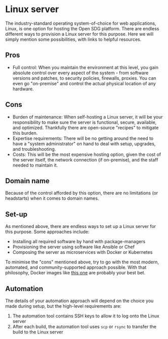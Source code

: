 <h1>Linux server</h1>

The industry-standard operating system-of-choice for web applications, Linux, is one option for hosting the Open SDG platform. There are endless different ways to provision a Linux server for this purpose. Here we will simply mention some possibilities, with links to helpful resources.

## Pros

* Full control: When you maintain the environment at this level, you gain absolute control over every aspect of the system - from software versions and patches, to security policies, firewalls, proxies. You can even go "on-premise" and control the actual physical location of any hardware.

## Cons

* Burden of maintenance: When self-hosting a Linux server, it will be your responsibility to make sure the server is functional, secure, available, and optimized. Thankfully there are open-source "recipes" to mitigate this burden.
* Expertise requirements: There will be no getting around the need to have a "system administrator" on hand to deal with setup, upgrades, and troubleshooting.
* Costs: This will be the most expensive hosting option, given the cost of the server itself, the network connection (if on-premise), and the staff needed to maintain it.

## Domain name

Because of the control afforded by this option, there are no limitations (or headstarts) when it comes to domain names.

## Set-up

As mentioned above, there are endless ways to set up a Linux server for this purpose. Some approaches include:

* Installing all required software by hand with package-managers
* Provisioning the server using software like Ansible or Chef
* Composing the server as microservices with Docker or Kubernetes

To minimise the "cons" mentioned above, try to go with the most modern, automated, and community-supported approach possible. With that philosophy, Docker images like [this one](https://github.com/linuxserver/docker-letsencrypt) are probably your best bet.

## Automation

The details of your automation approach will depend on the choice you made during setup, but the high-level requirements are:

1. The automation tool contains SSH keys to allow it to log onto the Linux server
1. After each build, the automation tool uses `scp` or `rsync` to transfer the build to the Linux server

